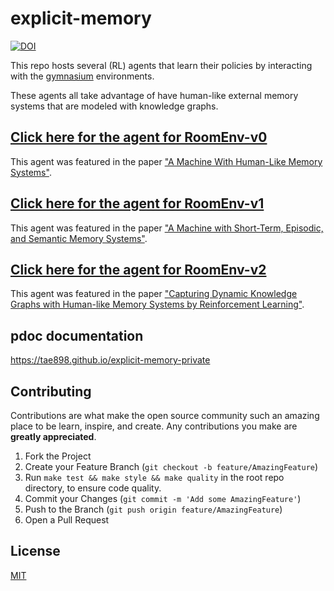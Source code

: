 # explicit-memory

[![DOI](https://zenodo.org/badge/411241603.svg)](https://zenodo.org/badge/latestdoi/411241603)

This repo hosts several (RL) agents that learn their policies by interacting with the
[gymnasium](https://gymnasium.farama.org/) environments.

These agents all take advantage of have human-like external memory systems that are modeled with knowledge graphs.

## [Click here for the agent for RoomEnv-v0](./AgentRoomEnv0/README.md)

This agent was featured in the paper ["A Machine With Human-Like Memory Systems"](https://arxiv.org/abs/2204.01611).

## [Click here for the agent for RoomEnv-v1](./AgentRoomEnv1/README.md)

This agent was featured in the paper ["A Machine with Short-Term, Episodic, and Semantic Memory Systems"](https://doi.org/10.1609/aaai.v37i1.25075).

## [Click here for the agent for RoomEnv-v2](./AgentRoomEnv2/README.md)

This agent was featured in the paper ["Capturing Dynamic Knowledge Graphs with Human-like Memory Systems by Reinforcement Learning"]().

## pdoc documentation

https://tae898.github.io/explicit-memory-private

## Contributing

Contributions are what make the open source community such an amazing place to be learn, inspire, and create. Any contributions you make are **greatly appreciated**.

1. Fork the Project
1. Create your Feature Branch (`git checkout -b feature/AmazingFeature`)
1. Run `make test && make style && make quality` in the root repo directory, to ensure code quality.
1. Commit your Changes (`git commit -m 'Add some AmazingFeature'`)
1. Push to the Branch (`git push origin feature/AmazingFeature`)
1. Open a Pull Request

## License

[MIT](https://choosealicense.com/licenses/mit/)
